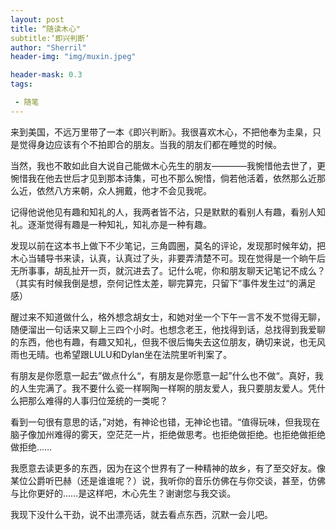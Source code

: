 ```yaml
---
layout: post
title: “随读木心"
subtitle:‘即兴判断‘ 
author: "Sherril"
header-img: "img/muxin.jpeg"

header-mask: 0.3
tags:

 - 随笔
---
```


来到美国，不远万里带了一本《即兴判断》。我很喜欢木心，不把他奉为圭臬，只是觉得身边应该有个不拍即合的朋友。当我的朋友们都在睡觉的时候。

当然，我也不敢如此自大说自己能做木心先生的朋友————我惋惜他去世了，更惋惜我在他去世后才见到那本诗集，可也不那么惋惜，倘若他活着，依然那么近那么近，依然八方来朝，众人拥戴，他才不会见我呢。

记得他说他见有趣和知礼的人，我两者皆不沾，只是默默的看别人有趣，看别人知礼。逐渐觉得有趣是一种知礼，知礼亦是一种有趣。

发现以前在这本书上做下不少笔记，三角圆圈，莫名的评论，发现那时候年幼，把木心当辅导书来读，认真，认真过了头，非要弄清楚不可。现在觉得是一个晌午后无所事事，胡乱扯开一页，就沉进去了。记什么呢，你和朋友聊天记笔记不成么？（其实有时候我倒是想，奈何记性太差，聊完算完，只留下”事件发生过“的满足感）

醒过来不知道做什么，格外想念胡女士，和她对坐一个下午一言不发不觉得无聊，随便溜出一句话来又聊上三四个小时。也想念老王，他找得到话，总找得到我爱聊的东西，他也有趣，有趣又知礼，但我不很后悔失去这位朋友，确切来说，也无风雨也无晴。也希望跟LULU和Dylan坐在法院里听判案了。

有朋友是你愿意一起去”做点什么“，有朋友是你愿意一起”什么也不做“。真好，我的人生完满了。我不要什么瓷一样啊陶一样啊的朋友爱人，我只要朋友爱人。凭什么把那么难得的人事归位笼统的一类呢？

看到一句很有意思的话，”对她，有神论也错，无神论也错。“值得玩味，但我现在脑子像加州难得的雾天，空茫茫一片，拒绝做思考。也拒绝做拒绝。也拒绝做拒绝做拒绝……

我愿意去读更多的东西，因为在这个世界有了一种精神的故乡，有了至交好友。像某位公爵听巴赫（还是谁谁呢？）说，我听你的音乐仿佛在与你交谈，甚至，仿佛与比你更好的……是这样吧，木心先生？谢谢您与我交谈。

我现下没什么干劲，说不出漂亮话，就去看点东西，沉默一会儿吧。


